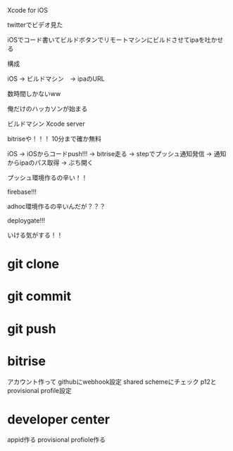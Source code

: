 Xcode for iOS

twitterでビデオ見た

iOSでコード書いてビルドボタンでリモートマシンにビルドさせてipaを吐かせる

構成

iOS -> ビルドマシン　→ ipaのURL

数時間しかないww

俺だけのハッカソンが始まる

ビルドマシン
Xcode server

bitriseや！！！
10分まで確か無料

iOS → iOSからコードpush!!! → bitrise走る → stepでプッシュ通知発信 → 通知からipaのパス取得 → ぶち開く

プッシュ環境作るの辛い！！

firebase!!!

adhoc環境作るの辛いんだが？？？

deploygate!!!

いける気がする！！

# git clone 

# git commit 

# git push


# bitrise
アカウント作って
githubにwebhook設定
shared schemeにチェック
p12とprovisional profile設定

# developer center
appid作る
provisional profiole作る

